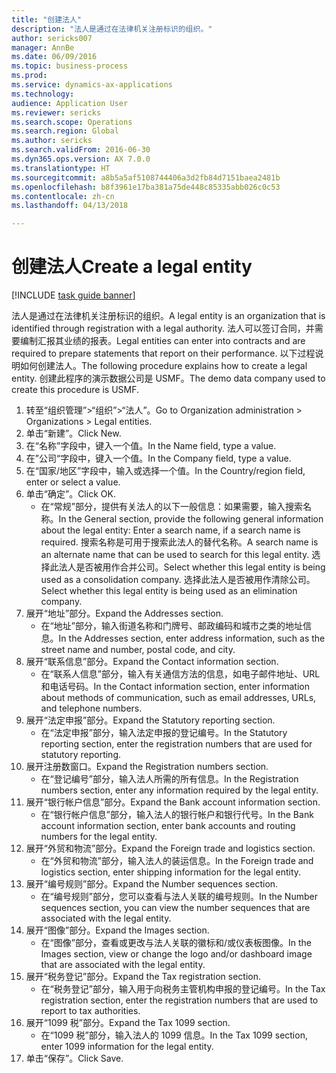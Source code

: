 ```yaml
--- 
title: "创建法人"
description: "法人是通过在法律机关注册标识的组织。"
author: sericks007
manager: AnnBe
ms.date: 06/09/2016
ms.topic: business-process
ms.prod: 
ms.service: dynamics-ax-applications
ms.technology: 
audience: Application User
ms.reviewer: sericks
ms.search.scope: Operations
ms.search.region: Global
ms.author: sericks
ms.search.validFrom: 2016-06-30
ms.dyn365.ops.version: AX 7.0.0
ms.translationtype: HT
ms.sourcegitcommit: a8b5a5af5108744406a3d2fb84d7151baea2481b
ms.openlocfilehash: b8f3961e17ba381a75de448c85335abb026c0c53
ms.contentlocale: zh-cn
ms.lasthandoff: 04/13/2018

---
```

# <a name="create-a-legal-entity"></a><span data-ttu-id="c85f9-103">创建法人</span><span class="sxs-lookup"><span data-stu-id="c85f9-103">Create a legal entity</span></span>

[!INCLUDE [task guide banner](../../includes/task-guide-banner.md)]

<span data-ttu-id="c85f9-104">法人是通过在法律机关注册标识的组织。</span><span class="sxs-lookup"><span data-stu-id="c85f9-104">A legal entity is an organization that is identified through registration with a legal authority.</span></span> <span data-ttu-id="c85f9-105">法人可以签订合同，并需要编制汇报其业绩的报表。</span><span class="sxs-lookup"><span data-stu-id="c85f9-105">Legal entities can enter into contracts and are required to prepare statements that report on their performance.</span></span> <span data-ttu-id="c85f9-106">以下过程说明如何创建法人。</span><span class="sxs-lookup"><span data-stu-id="c85f9-106">The following procedure explains how to create a legal entity.</span></span> <span data-ttu-id="c85f9-107">创建此程序的演示数据公司是 USMF。</span><span class="sxs-lookup"><span data-stu-id="c85f9-107">The demo data company used to create this procedure is USMF.</span></span>

1. <span data-ttu-id="c85f9-108">转至“组织管理”>“组织”>“法人”。</span><span class="sxs-lookup"><span data-stu-id="c85f9-108">Go to Organization administration > Organizations > Legal entities.</span></span>
2. <span data-ttu-id="c85f9-109">单击“新建”。</span><span class="sxs-lookup"><span data-stu-id="c85f9-109">Click New.</span></span>
3. <span data-ttu-id="c85f9-110">在“名称”字段中，键入一个值。</span><span class="sxs-lookup"><span data-stu-id="c85f9-110">In the Name field, type a value.</span></span>
4. <span data-ttu-id="c85f9-111">在”公司“字段中，键入一个值。</span><span class="sxs-lookup"><span data-stu-id="c85f9-111">In the Company field, type a value.</span></span>
5. <span data-ttu-id="c85f9-112">在“国家/地区”字段中，输入或选择一个值。</span><span class="sxs-lookup"><span data-stu-id="c85f9-112">In the Country/region field, enter or select a value.</span></span>
6. <span data-ttu-id="c85f9-113">单击“确定”。</span><span class="sxs-lookup"><span data-stu-id="c85f9-113">Click OK.</span></span>
    * <span data-ttu-id="c85f9-114">在“常规”部分，提供有关法人的以下一般信息：如果需要，输入搜索名称。</span><span class="sxs-lookup"><span data-stu-id="c85f9-114">In the General section, provide the following general information about the legal entity: Enter a search name, if a search name is required.</span></span> <span data-ttu-id="c85f9-115">搜索名称是可用于搜索此法人的替代名称。</span><span class="sxs-lookup"><span data-stu-id="c85f9-115">A search name is an alternate name that can be used to search for this legal entity.</span></span> <span data-ttu-id="c85f9-116">选择此法人是否被用作合并公司。</span><span class="sxs-lookup"><span data-stu-id="c85f9-116">Select whether this legal entity is being used as a consolidation company.</span></span> <span data-ttu-id="c85f9-117">选择此法人是否被用作清除公司。</span><span class="sxs-lookup"><span data-stu-id="c85f9-117">Select whether this legal entity is being used as an elimination company.</span></span>  
7. <span data-ttu-id="c85f9-118">展开“地址”部分。</span><span class="sxs-lookup"><span data-stu-id="c85f9-118">Expand the Addresses section.</span></span>
    * <span data-ttu-id="c85f9-119">在“地址”部分，输入街道名称和门牌号、邮政编码和城市之类的地址信息。</span><span class="sxs-lookup"><span data-stu-id="c85f9-119">In the Addresses section, enter address information, such as the street name and number, postal code, and city.</span></span>  
8. <span data-ttu-id="c85f9-120">展开“联系信息”部分。</span><span class="sxs-lookup"><span data-stu-id="c85f9-120">Expand the Contact information section.</span></span>
    * <span data-ttu-id="c85f9-121">在“联系人信息”部分，输入有关通信方法的信息，如电子邮件地址、URL 和电话号码。</span><span class="sxs-lookup"><span data-stu-id="c85f9-121">In the Contact information section, enter information about methods of communication, such as email addresses, URLs, and telephone numbers.</span></span>  
9. <span data-ttu-id="c85f9-122">展开“法定申报”部分。</span><span class="sxs-lookup"><span data-stu-id="c85f9-122">Expand the Statutory reporting section.</span></span>
    * <span data-ttu-id="c85f9-123">在“法定申报”部分，输入法定申报的登记编号。</span><span class="sxs-lookup"><span data-stu-id="c85f9-123">In the Statutory reporting section, enter the registration numbers that are used for statutory reporting.</span></span>  
10. <span data-ttu-id="c85f9-124">展开注册数窗口。</span><span class="sxs-lookup"><span data-stu-id="c85f9-124">Expand the Registration numbers section.</span></span>
    * <span data-ttu-id="c85f9-125">在“登记编号”部分，输入法人所需的所有信息。</span><span class="sxs-lookup"><span data-stu-id="c85f9-125">In the Registration numbers section, enter any information required by the legal entity.</span></span>  
11. <span data-ttu-id="c85f9-126">展开“银行帐户信息”部分。</span><span class="sxs-lookup"><span data-stu-id="c85f9-126">Expand the Bank account information section.</span></span>
    * <span data-ttu-id="c85f9-127">在“银行帐户信息”部分，输入法人的银行帐户和银行代号。</span><span class="sxs-lookup"><span data-stu-id="c85f9-127">In the Bank account information section, enter bank accounts and routing numbers for the legal entity.</span></span>  
12. <span data-ttu-id="c85f9-128">展开“外贸和物流”部分。</span><span class="sxs-lookup"><span data-stu-id="c85f9-128">Expand the Foreign trade and logistics section.</span></span>
    * <span data-ttu-id="c85f9-129">在“外贸和物流”部分，输入法人的装运信息。</span><span class="sxs-lookup"><span data-stu-id="c85f9-129">In the Foreign trade and logistics section, enter shipping information for the legal entity.</span></span>  
13. <span data-ttu-id="c85f9-130">展开“编号规则”部分。</span><span class="sxs-lookup"><span data-stu-id="c85f9-130">Expand the Number sequences section.</span></span>
    * <span data-ttu-id="c85f9-131">在“编号规则”部分，您可以查看与法人关联的编号规则。</span><span class="sxs-lookup"><span data-stu-id="c85f9-131">In the Number sequences section, you can view the number sequences that are associated with the legal entity.</span></span>  
14. <span data-ttu-id="c85f9-132">展开“图像”部分。</span><span class="sxs-lookup"><span data-stu-id="c85f9-132">Expand the Images section.</span></span>
    * <span data-ttu-id="c85f9-133">在“图像”部分，查看或更改与法人关联的徽标和/或仪表板图像。</span><span class="sxs-lookup"><span data-stu-id="c85f9-133">In the Images section, view or change the logo and/or dashboard image that are associated with the legal entity.</span></span>  
15. <span data-ttu-id="c85f9-134">展开“税务登记”部分。</span><span class="sxs-lookup"><span data-stu-id="c85f9-134">Expand the Tax registration section.</span></span>
    * <span data-ttu-id="c85f9-135">在“税务登记”部分，输入用于向税务主管机构申报的登记编号。</span><span class="sxs-lookup"><span data-stu-id="c85f9-135">In the Tax registration section, enter the registration numbers that are used to report to tax authorities.</span></span>  
16. <span data-ttu-id="c85f9-136">展开“1099 税”部分。</span><span class="sxs-lookup"><span data-stu-id="c85f9-136">Expand the Tax 1099 section.</span></span>
    * <span data-ttu-id="c85f9-137">在“1099 税”部分，输入法人的 1099 信息。</span><span class="sxs-lookup"><span data-stu-id="c85f9-137">In the Tax 1099 section, enter 1099 information for the legal entity.</span></span>  
17. <span data-ttu-id="c85f9-138">单击“保存”。</span><span class="sxs-lookup"><span data-stu-id="c85f9-138">Click Save.</span></span>


